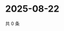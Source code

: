 # 2025-08-22

共 0 条

<!-- BEGIN ZHIHUQUESTIONS -->
<!-- 最后更新时间 Fri Aug 22 2025 20:21:18 GMT+0800 (China Standard Time) -->

<!-- END ZHIHUQUESTIONS -->
